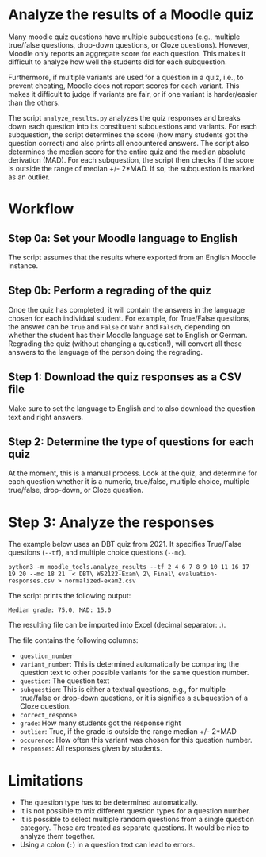 # Analyze the results of a Moodle quiz

Many moodle quiz questions have multiple subquestions (e.g., multiple true/false questions, drop-down questions, or Cloze questions).
However, Moodle only reports an aggregate score for each question.
This makes it difficult to analyze how well the students did for each subquestion.

Furthermore, if multiple variants are used for a question in a quiz, i.e., to prevent cheating, Moodle does not report scores for each variant.
This makes it difficult to judge if variants are fair, or if one variant is harder/easier than the others.

The script `analyze_results.py` analyzes the quiz responses and breaks down each question into its constituent subquestions and variants.
For each subquestion, the script determines the score (how many students got the question correct) and also prints all encountered answers.
The script also determines the median score for the entire quiz and the median absolute derivation (MAD).
For each subquestion, the script then checks if the score is outside the range of median +/- 2*MAD.
If so, the subquestion is marked as an outlier.

# Workflow

## Step 0a: Set your Moodle language to English

The script assumes that the results where exported from an English Moodle instance.

## Step 0b: Perform a regrading of the quiz

Once the quiz has completed, it will contain the answers in the language chosen for each individual student.
For example, for True/False questions, the answer can be `True` and `False` or `Wahr` and `Falsch`, depending on whether the student has their Moodle language set to English or German.
Regrading the quiz (without changing a question!), will convert all these answers to the language of the person doing the regrading.

## Step 1: Download the quiz responses as a CSV file

Make sure to set the language to English and to also download the question text and right answers.

## Step 2: Determine the type of questions for each quiz

At the moment, this is a manual process.
Look at the quiz, and determine for each question whether it is a numeric, true/false, multiple choice, multiple true/false, drop-down, or Cloze question.

# Step 3: Analyze the responses

The example below uses an DBT quiz from 2021.
It specifies True/False questions (`--tf`), and multiple choice questions (`--mc`).

```
python3 -m moodle_tools.analyze_results --tf 2 4 6 7 8 9 10 11 16 17 19 20 --mc 18 21  < DBT\ WS2122-Exam\ 2\ Final\ evaluation-responses.csv > normalized-exam2.csv
```

The script prints the following output:

```
Median grade: 75.0, MAD: 15.0
```

The resulting file can be imported into Excel (decimal separator: .).

The file contains the following columns:

- `question_number`
- `variant_number`: This is determined automatically be comparing the question text to other possible variants for the same question number.
- `question`: The question text
- `subquestion`: This is either a textual questions, e.g., for multiple true/false or drop-down questions, or it is signifies a subquestion of a Cloze question.
- `correct_response`
- `grade`: How many students got the response right
- `outlier`: True, if the grade is outside the range median +/- 2*MAD
- `occurence`: How often this variant was chosen for this question number.
- `responses`: All responses given by students.

# Limitations

- The question type has to be determined automatically.
- It is not possible to mix different question types for a question number.
- It is possible to select multiple random questions from a single question category.
  These are treated as separate questions.
  It would be nice to analyze them together.
- Using a colon (`:`) in a question text can lead to errors.
